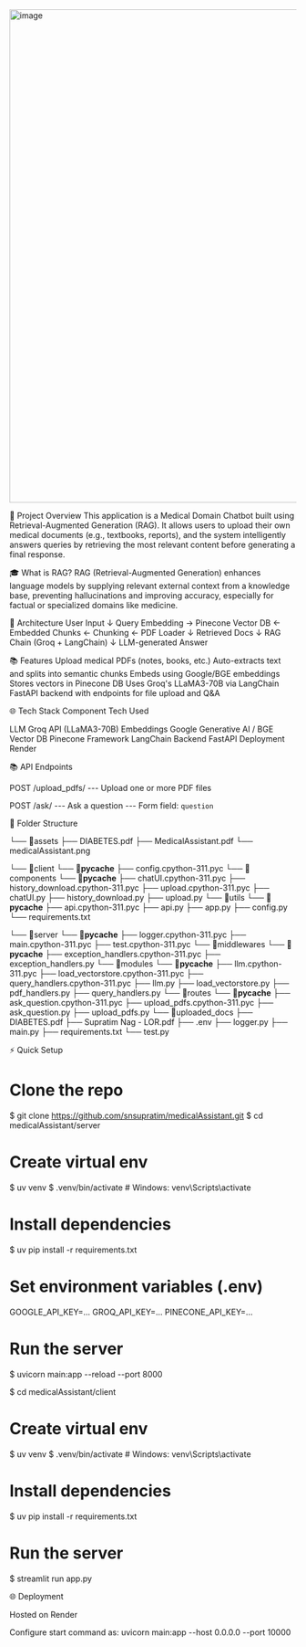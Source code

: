 <img width="1911" height="864" alt="image" src="https://github.com/user-attachments/assets/fa5d271b-a835-4cda-b0a1-ac0f7a66661a" />

🧠 Project Overview
This application is a Medical Domain Chatbot built using Retrieval-Augmented Generation (RAG). It allows users to upload their own medical documents (e.g., textbooks, reports), and the system intelligently answers queries by retrieving the most relevant content before generating a final response.

🎓 What is RAG?
RAG (Retrieval-Augmented Generation) enhances language models by supplying relevant external context from a knowledge base, preventing hallucinations and improving accuracy, especially for factual or specialized domains like medicine.

🔄 Architecture
User Input
   ↓
Query Embedding → Pinecone Vector DB ← Embedded Chunks ← Chunking ← PDF Loader
   ↓
Retrieved Docs
   ↓
     RAG Chain (Groq + LangChain)
   ↓
LLM-generated Answer

📚 Features
Upload medical PDFs (notes, books, etc.)
Auto-extracts text and splits into semantic chunks
Embeds using Google/BGE embeddings
Stores vectors in Pinecone DB
Uses Groq's LLaMA3-70B via LangChain
FastAPI backend with endpoints for file upload and Q&A

🌐 Tech Stack
Component	    Tech Used

LLM	          Groq API (LLaMA3-70B)
Embeddings  	Google Generative AI / BGE
Vector DB    	Pinecone
Framework     LangChain
Backend	      FastAPI
Deployment	  Render

📚 API Endpoints

POST /upload_pdfs/ --- Upload one or more PDF files

POST /ask/ --- Ask a question --- Form field: `question`


📁 Folder Structure

└── 📁assets
    ├── DIABETES.pdf
    ├── MedicalAssistant.pdf
    └── medicalAssistant.png

└── 📁client
    └── 📁__pycache__
        ├── config.cpython-311.pyc
    └── 📁components
        └── 📁__pycache__
            ├── chatUI.cpython-311.pyc
            ├── history_download.cpython-311.pyc
            ├── upload.cpython-311.pyc
        ├── chatUI.py
        ├── history_download.py
        ├── upload.py
    └── 📁utils
        └── 📁__pycache__
            ├── api.cpython-311.pyc
        ├── api.py
    ├── app.py
    ├── config.py
    └── requirements.txt

└── 📁server
    └── 📁__pycache__
        ├── logger.cpython-311.pyc
        ├── main.cpython-311.pyc
        ├── test.cpython-311.pyc
    └── 📁middlewares
        └── 📁__pycache__
            ├── exception_handlers.cpython-311.pyc
        ├── exception_handlers.py
    └── 📁modules
        └── 📁__pycache__
            ├── llm.cpython-311.pyc
            ├── load_vectorstore.cpython-311.pyc
            ├── query_handlers.cpython-311.pyc
        ├── llm.py
        ├── load_vectorstore.py
        ├── pdf_handlers.py
        ├── query_handlers.py
    └── 📁routes
        └── 📁__pycache__
            ├── ask_question.cpython-311.pyc
            ├── upload_pdfs.cpython-311.pyc
        ├── ask_question.py
        ├── upload_pdfs.py
    └── 📁uploaded_docs
        ├── DIABETES.pdf
        ├── Supratim Nag - LOR.pdf
    ├── .env
    ├── logger.py
    ├── main.py
    ├── requirements.txt
    └── test.py


⚡ Quick Setup

# Clone the repo
$ git clone https://github.com/snsupratim/medicalAssistant.git
$ cd medicalAssistant/server

# Create virtual env
$ uv venv
$ .venv/bin/activate  # Windows: venv\Scripts\activate

# Install dependencies
$ uv pip install -r requirements.txt

# Set environment variables (.env)
GOOGLE_API_KEY=...
GROQ_API_KEY=...
PINECONE_API_KEY=...

# Run the server
$ uvicorn main:app --reload --port 8000


$ cd medicalAssistant/client

# Create virtual env
$ uv venv
$ .venv/bin/activate  # Windows: venv\Scripts\activate

# Install dependencies
$ uv pip install -r requirements.txt

# Run the server
$ streamlit run app.py


🌐 Deployment

Hosted on Render

Configure start command as:
uvicorn main:app --host 0.0.0.0 --port 10000


